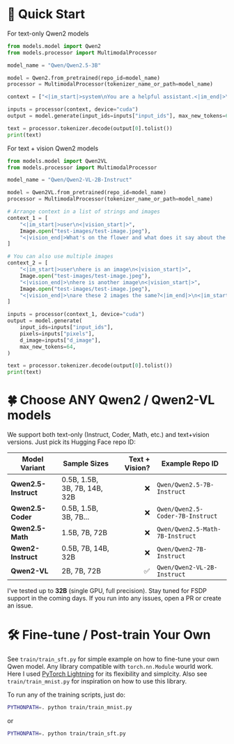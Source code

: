 
# 🦋 Quick Start

For text-only Qwen2 models

```python
from models.model import Qwen2
from models.processor import MultimodalProcessor

model_name = "Qwen/Qwen2.5-3B"

model = Qwen2.from_pretrained(repo_id=model_name)
processor = MultimodalProcessor(tokenizer_name_or_path=model_name)

context = ["<|im_start|>system\nYou are a helpful assistant.<|im_end|>\n<|im_start|>user\nhello :)<|im_end|>\n<|im_start|>assistant\n"]

inputs = processor(context, device="cuda")
output = model.generate(input_ids=inputs["input_ids"], max_new_tokens=64)

text = processor.tokenizer.decode(output[0].tolist())
print(text)
```

For text + vision Qwen2 models

```python
from models.model import Qwen2VL
from models.processor import MultimodalProcessor

model_name = "Qwen/Qwen2-VL-2B-Instruct"

model = Qwen2VL.from_pretrained(repo_id=model_name)
processor = MultimodalProcessor(tokenizer_name_or_path=model_name)

# Arrange context in a list of strings and images
context_1 = [
    "<|im_start|>user\n<|vision_start|>",
    Image.open("test-images/test-image.jpeg"),
    "<|vision_end|>What's on the flower and what does it say about the meaning of life?<|im_end|>\n<|im_start|>assistant\n",
]

# You can also use multiple images
context_2 = [
    "<|im_start|>user\nhere is an image\n<|vision_start|>",
    Image.open("test-images/test-image.jpeg"),
    "<|vision_end|>\nhere is another image\n<|vision_start|>",
    Image.open("test-images/test-image.jpeg"),
    "<|vision_end|>\nare these 2 images the same?<|im_end|>\n<|im_start|>assistant\n",
]

inputs = processor(context_1, device="cuda")
output = model.generate(
    input_ids=inputs["input_ids"],
    pixels=inputs["pixels"],
    d_image=inputs["d_image"],
    max_new_tokens=64,
)

text = processor.tokenizer.decode(output[0].tolist())
print(text)
```

# 🍀 Choose ANY Qwen2 / Qwen2-VL models

We support both text-only (Instruct, Coder, Math, etc.) and text+vision versions. Just pick its Hugging Face repo ID:

| Model Variant        | Sample Sizes                 | Text + Vision? | Example Repo ID                  |
| -------------------- | ---------------------------- | -------------: | -------------------------------- |
| **Qwen2.5-Instruct** | 0.5B, 1.5B, 3B, 7B, 14B, 32B |              ❌ | `Qwen/Qwen2.5-7B-Instruct`       |
| **Qwen2.5-Coder**    | 0.5B, 1.5B, 3B, 7B...        |              ❌ | `Qwen/Qwen2.5-Coder-7B-Instruct` |
| **Qwen2.5-Math**     | 1.5B, 7B, 72B                |              ❌ | `Qwen/Qwen2.5-Math-7B-Instruct`  |
| **Qwen2-Instruct**   | 0.5B, 7B, 14B, 32B           |              ❌ | `Qwen/Qwen2-7B-Instruct`         |
| **Qwen2-VL**         | 2B, 7B, 72B                  |              ✅ | `Qwen/Qwen2-VL-2B-Instruct`      |

I’ve tested up to **32B** (single GPU, full precision). Stay tuned for FSDP support in the coming days. If you run into any issues, open a PR or create an issue.

# 🛠️ Fine-tune / Post-train Your Own

See `train/train_sft.py` for simple example on how to fine-tune your own Qwen model. Any library compatible with `torch.nn.Module` wourld work. Here I used [PyTorch Lightning](https://lightning.ai/docs/pytorch/stable/index.html) for its flexibility and simplcity. Also see `train/train_mnist.py` for inspiration on how to use this library.

To run any of the training scripts, just do:

```bash
PYTHONPATH=. python train/train_mnist.py
```

or

```bash
PYTHONPATH=. python train/train_sft.py
```
